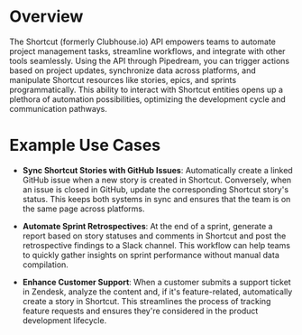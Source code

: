 # Overview

The Shortcut (formerly Clubhouse.io) API empowers teams to automate project management tasks, streamline workflows, and integrate with other tools seamlessly. Using the API through Pipedream, you can trigger actions based on project updates, synchronize data across platforms, and manipulate Shortcut resources like stories, epics, and sprints programmatically. This ability to interact with Shortcut entities opens up a plethora of automation possibilities, optimizing the development cycle and communication pathways.

# Example Use Cases

- **Sync Shortcut Stories with GitHub Issues**: Automatically create a linked GitHub issue when a new story is created in Shortcut. Conversely, when an issue is closed in GitHub, update the corresponding Shortcut story's status. This keeps both systems in sync and ensures that the team is on the same page across platforms.

- **Automate Sprint Retrospectives**: At the end of a sprint, generate a report based on story statuses and comments in Shortcut and post the retrospective findings to a Slack channel. This workflow can help teams to quickly gather insights on sprint performance without manual data compilation.

- **Enhance Customer Support**: When a customer submits a support ticket in Zendesk, analyze the content and, if it's feature-related, automatically create a story in Shortcut. This streamlines the process of tracking feature requests and ensures they're considered in the product development lifecycle.

